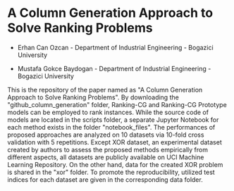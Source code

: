 # A Column Generation Approach to Solve Ranking Problems


- Erhan Can Ozcan - Department of Industrial Engineering - Bogazici University

- Mustafa Gokce Baydogan - Department of Industrial Engineering - Bogazici University



This is the repository of the paper named as "A Column Generation Approach to Solve Ranking Problems". By downloading the "github_column_generation" folder, Ranking-CG and Ranking-CG Prototype models can be employed to rank instances. While the source code of models are located in the scripts folder, a separate Jupyter Notebook for each method exists in the folder "notebook_files". The performances of proposed approaches are analyzed on 10 datasets via 10-fold cross validation with 5 repetitions. Except XOR dataset, an experimental dataset created by authors to assess the proposed methods empirically from different aspects, all datasets are publicly available on UCI Machine Learning Repository. On the other hand, data for the created XOR problem is shared in the "xor" folder. To promote the reproducibility, utilized test indices for each dataset are given in the corresponding data folder. 
